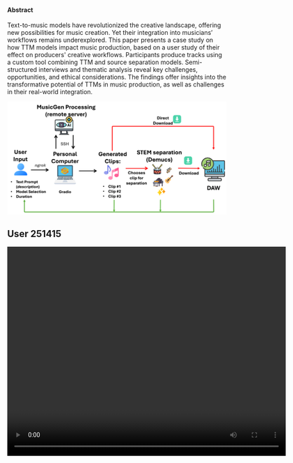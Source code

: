 #### Abstract 
Text-to-music models have revolutionized the creative landscape, offering new possibilities for music creation. Yet their integration into musicians’ workflows remains underexplored. This paper presents a case study on how TTM models impact music production, based on a user study of their effect on producers' creative workflows. Participants produce tracks using a custom tool combining TTM and source separation models. Semi-structured interviews and thematic analysis reveal key challenges, opportunities, and ethical considerations. The findings offer insights into the transformative potential of TTMs in music production, as well as challenges in their real-world integration.


![Prova](images/exp_workflow_bigger.png)


## User 251415
<video width="640" height="480" controls loop="" autoplay="">
<source src="https://github.com/lucacoma/AiMusicProductionUserStudy/raw/refs/heads/main/docs/media/12)%20%23ID_251415/interaction_example_video_251415_excerpt_1.mp4">
</video>
